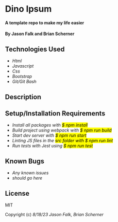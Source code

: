 # Dino Ipsum

#### A template repo to make my life easier

#### By Jason Falk and Brian Scherner

## Technologies Used

* _Html_
* _Javascript_
* _Css_
* _Bootstrap_
* _Git/Git Bash_

## Description

## Setup/Installation Requirements

* _Install all packages with <mark>$ npm install<mark>_
* _Build project using webpack with <mark>$ npm run build<mark>_
* _Start dev server with <mark>$ npm run start<mark>_
* _Linting JS files in the <mark>src<mark> folder with <mark>$ npm run lint<mark>_
* _Run tests with Jest using <mark>$ npm run test<mark>_

## Known Bugs

* _Any known issues_
* _should go here_

## License

MIT

Copyright (c) _8/18/23_ _Jason Falk, Brian Scherner_